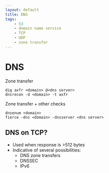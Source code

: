 ```yaml
---
layout: default
title: DNS
tags:
    - 53
    - domain name service
    - TCP
    - UDP
    - zone transfer
---
```

# DNS
Zone transfer
```shell
dig axfr <domain> @<dns server>
dnsrecon -d <domain> -t axfr
```

Zone transfer + other checks
```shell
dnsenum <domain>
fierce -dns <domain> -dnsserver <dns server>
```

## DNS on TCP?
- Used when response is >512 bytes
- Indicative of several possibilities:
    - DNS zone transfers
    - DNSSEC
    - IPv6
